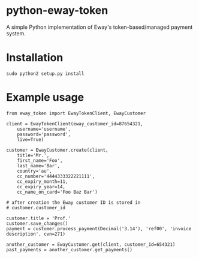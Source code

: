 python-eway-token
=================

A simple Python implementation of Eway's token-based/managed payment system.

Installation
============

    sudo python2 setup.py install

Example usage
=============

    from eway_token import EwayTokenClient, EwayCustomer

    client = EwayTokenClient(eway_customer_id=87654321, 
        username='username', 
        password='password', 
        live=True)

    customer = EwayCustomer.create(client, 
        title='Mr.',
        first_name='Foo', 
        last_name='Bar', 
        country='au', 
        cc_number='4444333322221111', 
        cc_expiry_month=11, 
        cc_expiry_year=14, 
        cc_name_on_card='Foo Baz Bar')

    # after creation the Eway customer ID is stored in 
    # customer.customer_id

    customer.title = 'Prof.'
    customer.save_changes()
    payment = customer.process_payment(Decimal('3.14'), 'ref00', 'invoice description', cvn=271)

    another_customer = EwayCustomer.get(client, customer_id=654321)
    past_payments = another_customer.get_payments()

